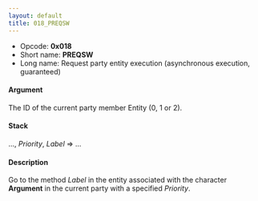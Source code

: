 ```yaml
---
layout: default
title: 018_PREQSW
---
```


-   Opcode: **0x018**
-   Short name: **PREQSW**
-   Long name: Request party entity execution (asynchronous execution, guaranteed)

#### Argument

The ID of the current party member Entity (0, 1 or 2).

#### Stack

..., *Priority*, *Label* =&gt; ...

#### Description

Go to the method *Label* in the entity associated with the character **Argument** in the current party with a specified *Priority*.
